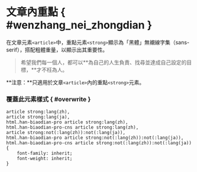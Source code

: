 
文章內重點 { #wenzhang_nei_zhongdian }
===

在文章元素`<article>`中，重點元素`<strong>`顯示為「黑體」無襯線字集（sans-serif），搭配粗體重量，以顯示出其重要性。

> 希望我們每一個人，都可以**為自己的人生負責、找尋並達成自己設定的目標，**才不枉為人。

**注意：**只適用於文章`<article>`內的重點`<strong>`元素。



### 覆蓋此元素樣式 { #overwrite }

	article strong:lang(zh),
	article strong:lang(ja),
	html.han-biaodian-pro article strong:lang(zh),
	html.han-biaodian-pro-cns article strong:lang(zh),
	article strong:not(:lang(zh)):not(:lang(ja)),
	html.han-biaodian-pro article strong:not(:lang(zh)):not(:lang(ja)),
	html.han-biaodian-pro-cns article strong:not(:lang(zh)):not(:lang(ja)) {
	    font-family: inherit;
	    font-weight: inherit;
	}
